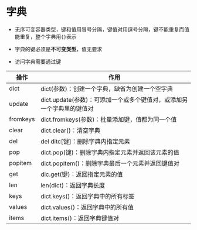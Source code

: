 # 字典
* 无序可变容器类型，键和值用冒号分隔，键值对用逗号分隔，键不能重复而值能重复，整个字典用`{}`表示

* 字典的键必须是**不可变类型**，值无要求

* 访问字典需要通过键


|操作|作用|
|-|-|
|dict|dict(参数)：创建一个字典，缺省为创建一个空字典|
|update|dict.update(参数)：可添加一个或多个键值对，或添加另一个字典里的键值对|
|fromkeys|dict.fromkeys(参数)：批量添加键，值都为同一个值|
|clear|dict.clear()：清空字典|
|del|del ditc[键]：删除字典内指定元素|
|pop|dict.pop(键)：删除字典内指定元素并返回该元素的值|
|popitem|dict.popitem()：删除字典最后一个元素并返回键值对|
|get|dic.get(键)：返回指定元素的值|
|len|len(dict)：返回字典长度|
|keys|dict.keys()：返回字典中的所有标签|
|values|dict.values()：返回字典中的所有值|
|items|dict.items()：返回字典键值对|
